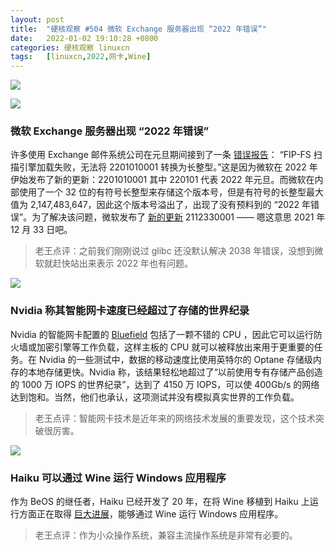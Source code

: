 ```yaml
---
layout: post
title:	"硬核观察 #504 微软 Exchange 服务器出现 “2022 年错误”"
date:	2022-01-02 19:10:28 +0800 
categories:	硬核观察 linuxcn 
tags:	[linuxcn,2022,网卡,Wine]
---
```



![](/Asserts/Images//attachment/album/202201/02/190629mrqc1rqcx11laq6a.jpg)


![](/Asserts/Images//attachment/album/202201/02/190641bdwzodqi8d0u0i0w.jpg)


### 微软 Exchange 服务器出现 “2022 年错误”


许多使用 Exchange 邮件系统公司在元旦期间接到了一条 [错误报告](https://www.reddit.com/r/sysadmin/comments/rt91z6/exchange_2019_antimalware_bad_update/)： “FIP-FS 扫描引擎加载失败，无法将 2201010001 转换为长整型。”这是因为微软在 2022 年伊始发布了新的更新：2201010001 其中 220101 代表 2022 年元旦。而微软在内部使用了一个 32 位的有符号长整型来存储这个版本号，但是有符号的长整型最大值为 2,147,483,647，因此这个版本号溢出了，出现了没有预料到的 “2022 年错误”。为了解决该问题，微软发布了 [新的更新](https://techcommunity.microsoft.com/t5/exchange-team-blog/email-stuck-in-transport-queues/ba-p/3049447) 2112330001 —— 嗯这意思 2021 年 12 月 33 日吧。



> 
> 老王点评：之前我们刚刚说过 glibc 还没默认解决 2038 年错误，没想到微软就赶快站出来表示 2022 年也有问题。
> 
> 
> 


![](/Asserts/Images//attachment/album/202201/02/190926mwlxw5ytyhzxww1n.jpg)


### Nvidia 称其智能网卡速度已经超过了存储的世界纪录


Nvidia 的智能网卡配置的 [Bluefield](https://www.theregister.com/2021/12/22/nvidia_bluefield_storage_benchmark/) 包括了一颗不错的 CPU ，因此它可以运行防火墙或加密引擎等工作负载，这样主板的 CPU 就可以被释放出来用于更重要的任务。在 Nvidia 的一些测试中，数据的移动速度比使用英特尔的 Optane 存储级内存的本地存储更快。Nvidia 称，该结果轻松地超过了“以前使用专有存储产品创造的 1000 万 IOPS 的世界纪录”，达到了 4150 万 IOPS，可以使 400Gb/s 的网络达到饱和。当然，他们也承认，这项测试并没有模拟真实世界的工作负载。



> 
> 老王点评：智能网卡技术是近年来的网络技术发展的重要发现，这个技术突破很厉害。
> 
> 
> 


![](/Asserts/Images//attachment/album/202201/02/191007b9ebbx1i21hw1bqz.jpg)


### Haiku 可以通过 Wine 运行 Windows 应用程序


作为 BeOS 的继任者，Haiku 已经开发了 20 年，在将 Wine 移植到 Haiku 上运行方面正在取得 [巨大进展](https://discuss.haiku-os.org/t/my-progress-in-porting-wine/11741/26)，能够通过 Wine 运行 Windows 应用程序。



> 
> 老王点评：作为小众操作系统，兼容主流操作系统是非常有必要的。
> 
> 
>

